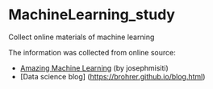 # MachineLearning_study
Collect online materials of machine learning

The information was collected from online source:

* [Amazing Machine Learning](https://github.com/josephmisiti/awesome-machine-learning) (by josephmisiti)
* [Data science blog] (https://brohrer.github.io/blog.html)

